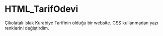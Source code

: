 # HTML_TarifOdevi
Çikolatalı Islak Kurabiye Tarifinin olduğu bir website. CSS kullanmadan yazı renklerini değiştirdim.
